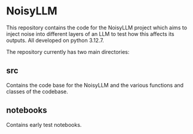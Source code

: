 # NoisyLLM
This repository contains the code for the NoisyLLM project which aims to inject noise into different layers of an LLM to test how this affects its outputs. All developed on python 3.12.7.

The repository currently has two main directories:
## src
Contains the code base for the NoisyLLM and the various functions and classes of the codebase.

## notebooks
Contains early test notebooks.